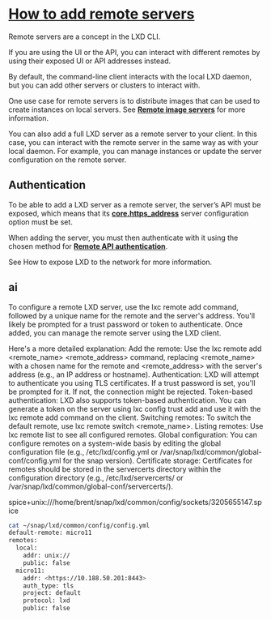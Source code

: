 # **[How to add remote servers](https://documentation.ubuntu.com/lxd/latest/remotes/)**

Remote servers are a concept in the LXD CLI.

If you are using the UI or the API, you can interact with different remotes by using their exposed UI or API addresses instead.

By default, the command-line client interacts with the local LXD daemon, but you can add other servers or clusters to interact with.

One use case for remote servers is to distribute images that can be used to create instances on local servers. See **[Remote image servers](https://documentation.ubuntu.com/lxd/latest/reference/remote_image_servers/#remote-image-servers)** for more information.

You can also add a full LXD server as a remote server to your client. In this case, you can interact with the remote server in the same way as with your local daemon. For example, you can manage instances or update the server configuration on the remote server.

## Authentication

To be able to add a LXD server as a remote server, the server’s API must be exposed, which means that its **[core.https_address](https://documentation.ubuntu.com/lxd/latest/server/#server-core:core.https_address)** server configuration option must be set.

When adding the server, you must then authenticate with it using the chosen method for **[Remote API authentication](https://documentation.ubuntu.com/lxd/latest/authentication/#authentication)**.

See How to expose LXD to the network for more information.

## ai

To configure a remote LXD server, use the lxc remote add command, followed by a unique name for the remote and the server's address. You'll likely be prompted for a trust password or token to authenticate. Once added, you can manage the remote server using the LXD client.

Here's a more detailed explanation:
Add the remote: Use the lxc remote add <remote_name> <remote_address> command, replacing <remote_name> with a chosen name for the remote and <remote_address> with the server's address (e.g., an IP address or hostname).
Authentication: LXD will attempt to authenticate you using TLS certificates. If a trust password is set, you'll be prompted for it. If not, the connection might be rejected.
Token-based authentication: LXD also supports token-based authentication. You can generate a token on the server using lxc config trust add and use it with the lxc remote add command on the client.
Switching remotes: To switch the default remote, use lxc remote switch <remote_name>.
Listing remotes: Use lxc remote list to see all configured remotes.
Global configuration: You can configure remotes on a system-wide basis by editing the global configuration file (e.g., /etc/lxd/config.yml or /var/snap/lxd/common/global-conf/config.yml for the snap version).
Certificate storage: Certificates for remotes should be stored in the servercerts directory within the configuration directory (e.g., /etc/lxd/servercerts/ or /var/snap/lxd/common/global-conf/servercerts/).

spice+unix:///home/brent/snap/lxd/common/config/sockets/3205655147.spice

```bash
cat ~/snap/lxd/common/config/config.yml
default-remote: micro11
remotes:
  local:
    addr: unix://
    public: false
  micro11:
    addr: <https://10.188.50.201:8443>
    auth_type: tls
    project: default
    protocol: lxd
    public: false
```
